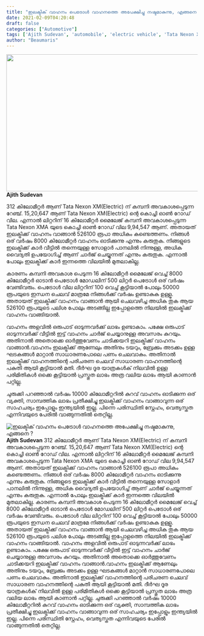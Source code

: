 ```yaml
---
title: "ഇലക്ടിക് വാഹനം പെട്രോൾ വാഹനത്തെ അപേക്ഷിച്ചു നഷ്ടമാകുന്നു, എങ്ങനെ ?"
date: 2021-02-09T04:20:48
draft: false
categories: ["Automotive"]
tags: ['Ajith Sudevan', 'automobile', 'electric vehicle', 'Tata Nexon XM(Electric)']
author: "Beaumaris"
---
```


<strong><a href="https://wordpress-972788-3403151.cloudwaysapps.com/ajith-sudevan-about-electric-car/298833/bdd-518" rel="attachment wp-att-298834"><img class="alignleft size-full wp-image-298834" src="https://cdn.boolokam.com/articles/2021/02/bdd-147.jpg" alt="" width="739" height="360" /></a>Ajith Sudevan</strong>

312 കിലോമീറ്റർ ആണ് Tata Nexon XM(Electric) ന് കമ്പനി അവകാശപ്പെടുന്ന റേഞ്ച്. 15,20,647 ആണ് Tata Nexon XM(Electric) ന്റെ കൊച്ചി ഓൺ റോഡ് വില. എന്നാൽ ലിറ്ററിന് 16 കിലോമീറ്റർ മൈലേജ് കമ്പനി അവകാശപ്പെടുന്ന Tata Nexon XMA യുടെ കൊച്ചി ഓൺ റോഡ് വില 9,94,547 ആണ്. അതായത് ഇലക്ട്രിക്ക് വാഹനം വാങ്ങാൻ 526100 രൂപാ അധികം കണ്ടെത്തണം.
നിങ്ങൾ ഒര് വർഷം 8000 കിലോമീറ്റർ വാഹനം ഓടിക്കുന്നു എന്നും കരുതുക. നിങ്ങളുടെ ഇലക്ട്രിക്ക് കാർ വീട്ടിൽ തന്നെയുള്ള സോളാർ പാനലിൽ നിന്നുള്ള, അധിക വൈദ്യതി ഉപയോഗിച്ച് ആണ് ചാർജ് ചെയ്യുന്നത് എന്നും കരുതുക. എന്നാൽ പോലും ഇലക്ട്രിക്ക് കാർ ഇന്നത്തെ വിലയിൽ മുതലാകില്ല.

കാരണം കമ്പനി അവകാശ പെടുന്ന 16 കിലോമീറ്റർ മൈലേജ് വെച്ച് 8000 കിലോമീറ്റർ ഓടാൻ പെട്രോൾ മോഡലിന് 500 ലിറ്റർ പെട്രോൾ ഒര് വർഷം വേണ്ടിവരും. പെട്രോൾ വില ലിറ്ററിന് 100 വെച്ച് കൂട്ടിയാൽ പോലും 50000 രൂപയുടെ ഇന്ധന ചെലവ് മാത്രമേ നിങ്ങൾക്ക് വർഷം ഉണ്ടാകുക ഉള്ളൂ. അതായത് ഇലക്ട്രിക്ക് വാഹനം വാങ്ങാൻ ആയി ചെലവഴിച്ച അധിക തുക ആയ 526100 രൂപയുടെ പലിശ പോലും അടങ്ങില്ല ഇപ്പോളത്തെ നിലയിൽ ഇലക്ട്രിക്ക് വാഹനം വാങ്ങിയാൽ.

വാഹനം അളവിൽ ഒരുപാട് ഓടുന്നവർക്ക് ലാഭം ഉണ്ടാകാം. പക്ഷേ ഒരുപാട് ഓടുന്നവർക്ക് വീട്ടിൽ ഇട്ട് വാഹനം ചാർജ് ചെയ്യാനുള്ള അവസരം കുറയും. അതിനാൽ അതൊക്കെ ഓർത്തുവേണം ചാടിക്കയറി ഇലക്ട്രിക്ക് വാഹനം വാങ്ങാൻ.വാഹനം ഇലക്ട്രിക്ക് ആണേലും അതിനും ടയറും, ബ്രേക്കും അടക്കം ഉള്ള ഘടകങ്ങൾ മാറ്റാൻ സാധാരണപോലെ പണം ചെലവാകും. അതിനാൽ ഇലക്ട്രിക്ക് വാഹനത്തിന്റെ പരിചരണ ചെലവ് സാധാരണ വാഹനത്തിന്റെ പകുതി ആയി കൂട്ടിയാൽ മതി. ദീർഘ ദൂര യാത്രകൾക് നിലവിൽ ഉള്ള പരിമിതികൾ ഒക്കെ കൂട്ടിയാൽ പ്രസ്തുത ലാഭം അത്ര വലിയ ലാഭം ആയി കാണാൻ പറ്റില്ല.

ചുരുക്കി പറഞ്ഞാൽ വർഷം 10000 കിലോമീറ്ററിൽ കുറവ് വാഹനം ഓടിക്കുന്ന ഒര് വ്യക്തി, സാമ്പത്തിക ലാഭം പ്രതീക്ഷിച്ചു ഇലക്ട്രിക്ക് വാഹനം വാങ്ങാവുന്ന ഒര് സാഹചര്യം ഇപ്പോളും ഇന്ത്യയിൽ ഇല്ല. പിന്നെ പരിസ്ഥിതി സ്നേഹം, വെത്യസ്തത എന്നിവയുടെ പേരിൽ വാങ്ങുന്നതിൽ തെറ്റില്ല.


![ഇലക്ടിക് വാഹനം പെട്രോൾ വാഹനത്തെ അപേക്ഷിച്ചു നഷ്ടമാകുന്നു, എങ്ങനെ ?](https://cdn.boolokam.com/articles/2021/02/bdd-147.jpg)**[](https://wordpress-972788-3403151.cloudwaysapps.com/ajith-sudevan-about-electric-car/298833/bdd-518)Ajith Sudevan** 312 കിലോമീറ്റർ ആണ് Tata Nexon XM(Electric) ന് കമ്പനി അവകാശപ്പെടുന്ന റേഞ്ച്. 15,20,647 ആണ് Tata Nexon XM(Electric) ന്റെ കൊച്ചി ഓൺ റോഡ് വില. എന്നാൽ ലിറ്ററിന് 16 കിലോമീറ്റർ മൈലേജ് കമ്പനി അവകാശപ്പെടുന്ന Tata Nexon XMA യുടെ കൊച്ചി ഓൺ റോഡ് വില 9,94,547 ആണ്. അതായത് ഇലക്ട്രിക്ക് വാഹനം വാങ്ങാൻ 526100 രൂപാ അധികം കണ്ടെത്തണം. നിങ്ങൾ ഒര് വർഷം 8000 കിലോമീറ്റർ വാഹനം ഓടിക്കുന്നു എന്നും കരുതുക. നിങ്ങളുടെ ഇലക്ട്രിക്ക് കാർ വീട്ടിൽ തന്നെയുള്ള സോളാർ പാനലിൽ നിന്നുള്ള, അധിക വൈദ്യതി ഉപയോഗിച്ച് ആണ് ചാർജ് ചെയ്യുന്നത് എന്നും കരുതുക. എന്നാൽ പോലും ഇലക്ട്രിക്ക് കാർ ഇന്നത്തെ വിലയിൽ മുതലാകില്ല. കാരണം കമ്പനി അവകാശ പെടുന്ന 16 കിലോമീറ്റർ മൈലേജ് വെച്ച് 8000 കിലോമീറ്റർ ഓടാൻ പെട്രോൾ മോഡലിന് 500 ലിറ്റർ പെട്രോൾ ഒര് വർഷം വേണ്ടിവരും. പെട്രോൾ വില ലിറ്ററിന് 100 വെച്ച് കൂട്ടിയാൽ പോലും 50000 രൂപയുടെ ഇന്ധന ചെലവ് മാത്രമേ നിങ്ങൾക്ക് വർഷം ഉണ്ടാകുക ഉള്ളൂ. അതായത് ഇലക്ട്രിക്ക് വാഹനം വാങ്ങാൻ ആയി ചെലവഴിച്ച അധിക തുക ആയ 526100 രൂപയുടെ പലിശ പോലും അടങ്ങില്ല ഇപ്പോളത്തെ നിലയിൽ ഇലക്ട്രിക്ക് വാഹനം വാങ്ങിയാൽ. വാഹനം അളവിൽ ഒരുപാട് ഓടുന്നവർക്ക് ലാഭം ഉണ്ടാകാം. പക്ഷേ ഒരുപാട് ഓടുന്നവർക്ക് വീട്ടിൽ ഇട്ട് വാഹനം ചാർജ് ചെയ്യാനുള്ള അവസരം കുറയും. അതിനാൽ അതൊക്കെ ഓർത്തുവേണം ചാടിക്കയറി ഇലക്ട്രിക്ക് വാഹനം വാങ്ങാൻ.വാഹനം ഇലക്ട്രിക്ക് ആണേലും അതിനും ടയറും, ബ്രേക്കും അടക്കം ഉള്ള ഘടകങ്ങൾ മാറ്റാൻ സാധാരണപോലെ പണം ചെലവാകും. അതിനാൽ ഇലക്ട്രിക്ക് വാഹനത്തിന്റെ പരിചരണ ചെലവ് സാധാരണ വാഹനത്തിന്റെ പകുതി ആയി കൂട്ടിയാൽ മതി. ദീർഘ ദൂര യാത്രകൾക് നിലവിൽ ഉള്ള പരിമിതികൾ ഒക്കെ കൂട്ടിയാൽ പ്രസ്തുത ലാഭം അത്ര വലിയ ലാഭം ആയി കാണാൻ പറ്റില്ല. ചുരുക്കി പറഞ്ഞാൽ വർഷം 10000 കിലോമീറ്ററിൽ കുറവ് വാഹനം ഓടിക്കുന്ന ഒര് വ്യക്തി, സാമ്പത്തിക ലാഭം പ്രതീക്ഷിച്ചു ഇലക്ട്രിക്ക് വാഹനം വാങ്ങാവുന്ന ഒര് സാഹചര്യം ഇപ്പോളും ഇന്ത്യയിൽ ഇല്ല. പിന്നെ പരിസ്ഥിതി സ്നേഹം, വെത്യസ്തത എന്നിവയുടെ പേരിൽ വാങ്ങുന്നതിൽ തെറ്റില്ല.
